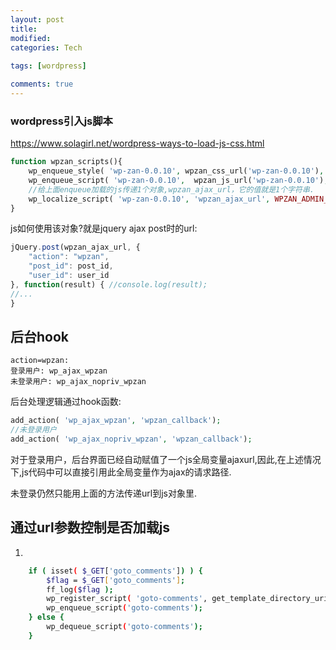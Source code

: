 ```yaml
---
layout: post
title:
modified:
categories: Tech
 
tags: [wordpress]

comments: true
---
```


### wordpress引入js脚本

<https://www.solagirl.net/wordpress-ways-to-load-js-css.html>

```php
function wpzan_scripts(){
    wp_enqueue_style( 'wp-zan-0.0.10', wpzan_css_url('wp-zan-0.0.10'), array(), WPZAN_VERSION );
    wp_enqueue_script( 'wp-zan-0.0.10',  wpzan_js_url('wp-zan-0.0.10'), array(), WPZAN_VERSION );
    //给上面enqueue加载的js传递1个对象,wpzan_ajax_url，它的值就是1个字符串.
    wp_localize_script( 'wp-zan-0.0.10', 'wpzan_ajax_url', WPZAN_ADMIN_URL . "admin-ajax.php");
}
```
js如何使用该对象?就是jquery ajax post时的url:
```js
jQuery.post(wpzan_ajax_url, {
    "action": "wpzan",
    "post_id": post_id,
    "user_id": user_id
}, function(result) { //console.log(result);
//...
}
```

## 后台hook

```
action=wpzan:
登录用户: wp_ajax_wpzan
未登录用户: wp_ajax_nopriv_wpzan
```

后台处理逻辑通过hook函数:

```php
add_action( 'wp_ajax_wpzan', 'wpzan_callback');
//未登录用户
add_action( 'wp_ajax_nopriv_wpzan', 'wpzan_callback');
```

对于登录用户，后台界面已经自动赋值了一个js全局变量ajaxurl,因此,在上述情况下,js代码中可以直接引用此全局变量作为ajax的请求路径.

未登录仍然只能用上面的方法传递url到js对象里.


## 通过url参数控制是否加载js

1. 
```sh
    if ( isset( $_GET['goto_comments']) ) {
        $flag = $_GET['goto_comments'];
        ff_log($flag );
        wp_register_script( 'goto-comments', get_template_directory_uri() . '/core/functions/goto/goto-comments.js', array(), THEME_VERSION);
        wp_enqueue_script('goto-comments');
    } else {
        wp_dequeue_script('goto-comments');
    }
```